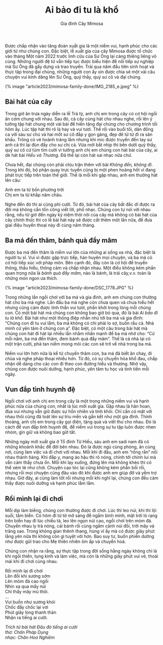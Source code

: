 ﻿---
title: Ai bảo đi tu là khổ
author: Gia đình Cây Mimosa
---

Được chấp nhận vào tăng đoàn xuất gia là một niềm vui, hạnh phúc cho các giới tử như chúng con. Đặc biệt, lễ xuất gia của cây Mimosa được tổ chức vào tháng Một năm 2022 trước linh cữu của Sư Ông lại càng thiêng liêng vô cùng. Những người đệ tử vẫn tiếp tục được biểu hiện để nối tiếp sự nghiệp mà Sư Ông đã gầy dựng và trao truyền. Trải qua năm đầu tiên sinh hoạt và thực tập trong đại chúng, những người con ấy xin được chia sẻ một vài câu chuyện vui kính dâng lên Sư Ông, quý thầy, quý sư cô và đại chúng. 

{% image "article2023/mimosa-family-done/IMG_2185_e.jpeg" %}

## Bài hát của cây

Trong giờ ăn trưa ngày diễn ra lễ Trà tỳ, anh chị em trong cây có cơ hội ngồi ăn cơm chung với nhau. Sau đó, cả cây cùng hát cho nhau nghe, rồi lên ý tưởng tập hát chung một vài bài để hiến tặng đại chúng cho chương trình tối hôm ấy. Lúc tập hát thì rõ là hay và vui tươi. Thế rồi vào buổi tối, dàn đồng ca với sáu sư chú và hai mốt sư cô đắp y gọn gàng, đẹp đẽ từ từ đi ra sân khấu. Trông có vẻ hoành tráng lắm nhưng khi mic được truyền đến tay sư anh cả thì lại đùn đẩy cho sư chị cả. Vừa mới bắt nhịp thì bên dưới quý thầy, quý sư cô cứ tủm tỉm cười vì tưởng anh chị em chúng con hát bài của cây, ai dè hát bài *Hiểu và Thương*. Đã thế lại còn hát sai nhạc nữa chứ. 

Chưa hết, đại chúng còn phải chịu trận thêm với bài *Không đến, không đi*. Trong khi đó, bộ phận quay trực tuyến cũng bị một phen hoảng hốt vì đang phát trực tiếp trên toàn thế giới. Thế là mỗi khi gặp nhau, anh em thường hát lên câu:

<div class="verse"><p>Anh em ta từ bốn phương trời<br/>
Chị em ta từ khắp năm châu.</p></div>

Nghe đến đó thì ai cũng phì cười. Từ đó, bài hát của cây bất đắc dĩ được ra đời mà không cần tốn công viết lời, phổ nhạc. Chúng con tự nói với nhau rằng, nếu từ giờ đến ngày kỷ niệm thôi nôi của cây mà không có bài hát của cây chính thức thì có lẽ bài hát này sẽ được cất thêm một lần nữa, để đưa giai điệu huyền thoại này đi cùng năm tháng.

## Ba má đến thăm, bánh quà đầy mâm

Được ba má đến thăm là niềm vui lớn của những ai sống xa nhà, đặc biệt là người tu sĩ. Vui vì được gặp trực tiếp, hàn huyên mọi chuyện, và ba má có cơ hội tiếp xúc với pháp môn. Bên cạnh đó, đây còn là cơ hội để truyền thông, thấu hiểu, thông cảm và chấp nhận nhau. Một điều không kém phần quan trọng nữa là *bánh quà đầy mâm*, nào là bánh, là trái cây,v.v. toàn là những món ngon ưa thích.

{% image "article2023/mimosa-family-done/DSC_1778.JPG" %}

Trong những lần ngồi chơi với ba má và gia đình, anh em chúng con thường hát cho ba má nghe. Lần đầu ba má nghe còn chưa quen và chưa hiểu hết nhưng cũng cảm được tinh thần vui tươi, phấn khởi trong lòng mỗi chúng con. Có một bài hát mà chúng con không bao giờ bỏ qua, đó là bài *Ai bảo đi tu là khổ*. Bài hát như một thông điệp nhắn nhủ tới ba má và gia đình: “Chúng con đi tu vui lắm, ba má không có chi phải lo sợ, buồn rầu cả. Nhà mình cứ yên tâm ở chúng con ạ”. Đặc biệt, có một câu trong bài hát mà chúng con hát đi hát lại nhiều lần nhằm nhấn mạnh để ba má nhớ cho: “Cứ mỗi năm, ba má đến thăm, đem bánh quà đầy mâm”. Thế là cả nhà lại có một trận cười, phá tan niềm mong mỏi các con sẽ trở về nhà trong ba má.

Niềm vui lớn hơn nữa là kể từ chuyến thăm con, ba má đã biết ăn chay, đi chùa và nghe pháp thoại nhiều hơn. Từ đó, có sự chuyển hóa khổ đau, chấp nhận dễ dàng cho các con đi theo con đường hiểu và thương. Nhờ vậy, chúng con được nuôi dưỡng, hạnh phúc, yên tâm tu học và tinh tiến mỗi ngày.

## Vun đắp tình huynh đệ

Ngồi chơi với anh chị em trong cây là một trong những niềm vui và hạnh phúc nữa của chúng con, nhất là lúc mới xuất gia. Gặp nhau là hân hoan, đùa vui nhưng vẫn giữ được sự hồn nhiên và tinh khôi. Chỉ cần có mặt với nhau thôi cũng đã toát lên sự trìu mến và gắn kết như một gia đình. Thỉnh thoảng, anh chị em trong cây gọi điện, tặng quà và viết thư cho nhau. Đó là cách để vun đắp tình huynh đệ, để niềm vui trong sự tu tập luôn được nhen nhóm, gìn giữ và không bao giờ tắt.

<!-- {% image "article2023/mimosa-family-done/Mimosa-family-1_e.jpg" %} -->

Những ngày mới xuất gia ở Tổ đình Từ Hiếu, sáu anh em sadi nam đã có những khoảnh khắc để đời bên nhau. Đó là được ngủ cùng phòng, ăn cùng nơi, cùng làm việc và đi chơi với nhau. Mỗi khi đi đâu, anh em “rồng rắn” nối nhau thành hàng. Khi đắp y, mang áo hậu thì rõ nóng, chỉnh tới chỉnh lui mà vẫn cảm thấy chưa ổn. Mỗi khi lạy xuống, đứng lên mà không khéo thì có thể xém té như chơi. Chuyện cạo tóc lại cũng không kém phần bối rối, nhưng rồi mọi chuyện cũng đâu vào đó khi được anh em giúp đỡ và yểm trợ nhau. Giờ đây, ai cũng làm tốt rồi nhưng mỗi khi nghĩ lại, chúng con đều cảm thấy được nuôi dưỡng và hạnh phúc lắm lắm.

## Rồi mình lại đi chơi

Mỗi dịp làm biếng, chúng con thường được đi chơi. Lúc thì leo núi, khi thì lội suối, tắm biển. Có hôm đi từ tờ mờ sáng để ngắm bình minh, mặt trời ló rạng trên biển hay đi lúc chiều tà, leo lên ngọn núi cao, ngồi chơi trên mỏm đá. Chuyền nhau ly trà nóng, cái bánh rồi cùng ngắm cảnh núi đồi, trời mây và trăng sao. Trong không gian thênh thang, hùng vĩ ấy mà có được giây phút lắng yên nữa thì không còn gì tuyệt vời hơn. Bao suy tư, buồn phiền dường như được gửi trao cho Mẹ thiên nhiên ôm ấp và chuyển hoá. 

Chúng con nhận ra rằng, sự thực tập trong đời sống hằng ngày không chỉ là khi ngồi thiền, tụng kinh và làm việc, mà còn là những giây phút vui vẻ, thoải mái khi đi chơi cùng nhau.

<div class="verse"><p>Rồi mình lại đi chơi<br/>
Lên đồi khi sương sớm<br/>
Lên mỏm đá cao ngồi<br/>
Nhìn xa qua mấy núi<br/>
Chỉ thấy mây mù thôi.<br/>
…<br/>
Vui buồn như sương khói<br/>
Chốc đầy chốc lại vơi<br/>
Phút giây lòng thanh thản<br/>
Nhận ra tiếng ai cười.</p>
<cite><i>Trích từ bài hát</i> Đâu đó tiếng ai cười<br/>
<span class="signoff-lvl-1"><i>thơ: Chân Pháp Dụng</i></span><br>
<span class="signoff-lvl-1"><i>nhạc: Chân Hoa Nghiêm</i></span></cite></div>

<!-- {% image "article2023/mimosa-family-done/1.jpg" %} -->
